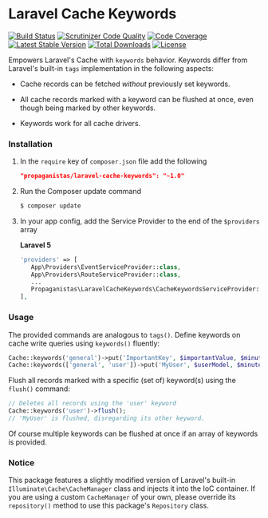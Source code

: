 # Laravel Cache Keywords

[![Build Status](https://travis-ci.org/Propaganistas/Laravel-Cache-Keywords.svg)](https://travis-ci.org/Propaganistas/Laravel-Cache-Keywords)
[![Scrutinizer Code Quality](https://scrutinizer-ci.com/g/Propaganistas/Laravel-Cache-Keywords/badges/quality-score.png?b=master)](https://scrutinizer-ci.com/g/Propaganistas/Laravel-Cache-Keywords/?branch=master)
[![Code Coverage](https://scrutinizer-ci.com/g/Propaganistas/Laravel-Cache-Keywords/badges/coverage.png?b=master)](https://scrutinizer-ci.com/g/Propaganistas/Laravel-Cache-Keywords/?branch=master)
[![Latest Stable Version](https://poser.pugx.org/propaganistas/laravel-cache-keywords/v/stable)](https://packagist.org/packages/propaganistas/laravel-cache-keywords)
[![Total Downloads](https://poser.pugx.org/propaganistas/laravel-cache-keywords/downloads)](https://packagist.org/packages/propaganistas/laravel-cache-keywords)
[![License](https://poser.pugx.org/propaganistas/laravel-cache-keywords/license)](https://packagist.org/packages/propaganistas/laravel-cache-keywords)

Empowers Laravel's Cache with `keywords` behavior. Keywords differ from Laravel's built-in `tags` implementation in the following aspects:

* Cache records can be fetched *without* previously set keywords.

* All cache records marked with a keyword can be flushed at once, even though being marked by other keywords.

* Keywords work for all cache drivers.


### Installation

1. In the `require` key of `composer.json` file add the following

    ```json
    "propaganistas/laravel-cache-keywords": "~1.0"
    ```

2. Run the Composer update command

    ```bash
    $ composer update
    ```

3. In your app config, add the Service Provider to the end of the `$providers` array

   **Laravel 5**
     ```php
    'providers' => [
        App\Providers\EventServiceProvider::class,
        App\Providers\RouteServiceProvider::class,
        ...
        Propaganistas\LaravelCacheKeywords\CacheKeywordsServiceProvider::class,
    ],
    ```

### Usage

The provided commands are analogous to `tags()`. Define keywords on cache write queries using `keywords()` fluently:

```php
Cache::keywords('general')->put('ImportantKey', $importantValue, $minutes);
Cache::keywords(['general', 'user'])->put('MyUser', $userModel, $minutes);
```

Flush all records marked with a specific (set of) keyword(s) using the `flush()` command:
```php
// Deletes all records using the 'user' keyword
Cache::keywords('user')->flush();
// 'MyUser' is flushed, disregarding its other keyword.
```

Of course multiple keywords can be flushed at once if an array of keywords is provided.


### Notice

This package features a slightly modified version of Laravel's built-in `Illuminate\Cache\CacheManager` class and injects it into the IoC container. If you are using a custom `CacheManager` of your own, please override its `repository()` method to use this package's `Repository` class.
